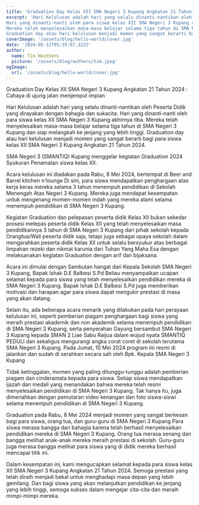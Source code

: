 ```yaml
---
title: 'Graduation Day Kelas XII SMA Negeri 3 Kupang Angkatan 21 Tahun 2024'
excerpt: 'Hari Kelulusan adalah hari yang selalu dinanti-nantikan oleh Peserta Didik yang dirayakan dengan bahagia dan sukacita.
Hari yang dinanti-nanti oleh para siswa kelas XII SMA Negeri 3 Kupang akhirnya tiba. 
Mereka telah menyelesaikan masa-masa belajar selama tiga tahun di SMA Negeri 3 Kupang  dan siap melangkah ke jenjang yang lebih tinggi.
Graduation day atau hari kelulusan menjadi momen yang sangat berarti bagi para siswa kelas XII SMA Negeri 3 Kupang Angkatan 21 Tahun 2024.'
coverImage: '/assets/blog/hello-world/cover.jpg'
date: '2024-05-12T05:35:07.322Z'
author:
  name: Tim Neutkens
  picture: '/assets/blog/authors/tim.jpeg'
ogImage:
  url: '/assets/blog/hello-world/cover.jpg'
---
```


Graduation Day Kelas XII SMA Negeri 3 Kupang Angkatan 21 Tahun 2024 :
Cahaya di ujung jalan menjemput impian

Hari Kelulusan adalah hari yang selalu dinanti-nantikan oleh Peserta Didik yang dirayakan dengan bahagia dan sukacita.
Hari yang dinanti-nanti oleh para siswa kelas XII SMA Negeri 3 Kupang akhirnya tiba. 
Mereka telah menyelesaikan masa-masa belajar selama tiga tahun di SMA Negeri 3 Kupang  dan siap melangkah ke jenjang yang lebih tinggi.
Graduation day atau hari kelulusan menjadi momen yang sangat berarti bagi para siswa kelas XII SMA Negeri 3 Kupang Angkatan 21 Tahun 2024.

SMA Negeri 3 (SMANTIQ) Kupang menggelar kegiatan Graduation 2024 Syukuran Penamatan siswa kelas XII.

Acara kelulusan ini diadakan pada Rabu, 8 Mei 2024, bertempat di  Beer and Barrel kitchen n'lounge Di sini, para siswa mendapatkan penghargaan atas kerja keras mereka selama 3 tahun menempuh pendidikan di Sekolah Menengah Atas Negeri 3 Kupang.
Mereka juga mendapat kesempatan untuk mengenang momen-momen indah yang mereka alami selama menempuh pendidikan di SMA Negeri 3 Kupang.

Kegiatan Graduation dan pelepasan peserta didik Kelas XII bukan sekedar prosesi melepas peserta didik Kelas XII yang telah menyelesaikan masa pendidikannya 3 tahun di SMA Negeri 3 Kupang dari pihak sekolah kepada Orangtua/Wali peserta didik saja, tetapi juga sebagai upaya sekolah dalam mengarahkan peserta didik Kelas XII untuk selalu bersyukur atas berbagai limpahan rezeki dan nikmat karunia dari Tuhan Yang Maha Esa dengan melaksanakan kegiatan Graduation dengan arif dan bijaksana.

Acara ini dimulai dengan Sambutan hangat dari Kepala Sekolah SMA Negeri 3 Kupang, Bapak Ishak D.E Balbesi S.Pd Beliau menyampaikan ucapan selamat kepada para siswa yang telah menyelesaikan pendidikan mereka di SMA Negeri 3 Kupang. Bapak Ishak D.E Balbesi S.Pd juga memberikan motivasi dan harapan agar para siswa dapat mengukir prestasi di masa yang akan datang.

Selain itu, ada beberapa acara menarik yang dilakukan pada hari perayaan kelulusan ini, seperti pemberian piagam penghargaan bagi siswa yang meraih prestasi akademik dan non akademik selama menempuh pendidikan di SMA Negeri 3 Kupang, serta penyerahan 
Gayung bersambut SMA Negeri 3 Kupang kepada SMAN 2 Liae Sabu Raijua dalam wujud nyata SMANTIQ PEDULI dan   sekaligus mengurangi angka corat coret di sekolah terutama SMA Negeri 3 Kupang.
Pada Jumat, 10 Mei 2024 program ini resmi di jalankan dan sudah di 
serahkan secara sah oleh Bpk. Kepala SMA Negeri 3 Kupang

Tidak ketinggalan, momen yang paling ditunggu-tunggu adalah pemberian piagam dan cinderamata kepada para siswa. Setiap siswa mendapatkan ijazah dan medali yang menandakan bahwa mereka telah resmi menyelesaikan pendidikan di SMA Negeri 3 Kupang. Tak hanya itu, juga dimeriahkan dengan pemutaran video kenangan dan foto siswa-siswi selama menempuh pendidikan di SMA Negeri 3 Kupang.

Graduation pada Rabu, 8 Mei 2024 menjadi momen yang sangat berkesan bagi para siswa, orang tua, dan guru-guru di SMA Negeri 3 Kupang Para siswa merasa bangga dan bahagia karena telah berhasil menyelesaikan pendidikan mereka di SMA Negeri 3 Kupang. Orang tua merasa senang dan bangga melihat anak-anak mereka meraih prestasi di sekolah. Guru-guru juga merasa bangga melihat para siswa yang di didik mereka berhasil mencapai titik ini.

Dalam kesempatan ini, kami mengucapkan selamat kepada para siswa kelas XII SMA Negeri 3 Kupang Angkatan 21 Tahun 2024. Semoga prestasi yang telah diraih menjadi bekal untuk menghadapi masa depan yang lebih gemilang. 
Dan bagi siswa yang akan melanjutkan pendidikan ke jenjang yang lebih tinggi, semoga sukses dalam mengejar cita-cita dan meraih mimpi-mimpi mereka.
